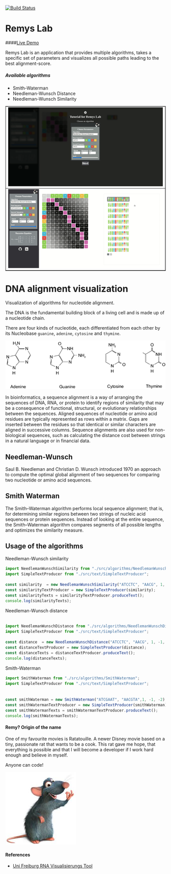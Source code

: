 [![Build Status](https://travis-ci.com/larapollehn/remy.svg?token=XA6Ut1BA6qs5Z8RuPjz2&branch=master)](https://travis-ci.com/larapollehn/remy)
# Remys Lab

####[Live Demo](https://remy.larapollehn.de/)

Remys Lab is an application that provides multiple algorithms, takes a specific set of parameters and visualizes all 
possible paths leading to the best alignment-score. 

##### Available algorithms
* Smith-Waterman
* Needleman-Wunsch Distance
* Needleman-Wunsch Similarity

<table border="1" width="100%">
    <tr>
        <td><img src="images/tutorial.gif" width="100%"></td>
    </tr>
     <tr>
            <td><img src="images/paths.gif" width="100%"></td>
        </tr>
</table>


# DNA alignment visualization

Visualization of algorithms for nucleotide alignment.

The DNA is the fundamental building block of a living cell and is made up of a nucleotide chain.

There are four kinds of nucleotide, each differentiated from each other by its Nucleobase `guanine`, `adenine`, `cytosine` and `thymine`.

![](images/nucluein.png)

In bioinformatics, a sequence alignment is a way of arranging the sequences of DNA, RNA, or protein to identify regions of 
similarity that may be a consequence of functional, structural, or evolutionary relationships between the sequences.
Aligned sequences of nucleotide or amino acid residues are typically represented as rows within a matrix. Gaps are inserted 
between the residues so that identical or similar characters are aligned in successive columns. Sequence alignments are also used 
for non-biological sequences, such as calculating the distance cost between strings in a natural language or in financial data.

## Needleman-Wunsch

Saul B. Needleman and Christian D. Wunsch introduced 1970 an approach to compute the optimal global alignment of two sequences for comparing 
two nucleotide or amino acid sequences.

## Smith Waterman

The Smith–Waterman algorithm performs local sequence alignment; that is, for determining similar regions between two strings of nucleic acid 
sequences or protein sequences. Instead of looking at the entire sequence, the Smith–Waterman algorithm compares segments of all possible lengths and 
optimizes the similarity measure.

## Usage of the algorithms

Needleman-Wunsch similarity

```typescript
import NeedlemanWunschSimilarity from "./src/algorithms/NeedlemanWunschSimilarity";
import SimpleTextProducer from "./src/text/SimpleTextProducer";

const similarity  = new NeedlemanWunschSimilarity("ATCCTC", "AACG", 1, -1, -2);
const similarityTextProducer = new SimpleTextProducer(similarity);
const similarityTexts = similarityTextProducer.produceText();
console.log(similarityTexts);
```

Needleman-Wunsch distance

```typescript

import NeedlemanWunschDistance from "./src/algorithms/NeedlemanWunschDistance";
import SimpleTextProducer from "./src/text/SimpleTextProducer";

const distance  = new NeedlemanWunschDistance("ATCCTC", "AACG", 1, -1, -2);
const distanceTextProducer = new SimpleTextProducer(distance);
const distanceTexts = distanceTextProducer.produceText();
console.log(distanceTexts);
```

Smith-Waterman 

```typescript
import SmithWaterman from "./src/algorithms/SmithWaterman";
import SimpleTextProducer from "./src/text/SimpleTextProducer";


const smithWaterman = new SmithWaterman("ATCGAAT", "AACGTA",1, -1, -2);
const smithWatermanTextProducer = new SimpleTextProducer(smithWaterman);
const smithWatermanTexts = smithWatermanTextProducer.produceText();
console.log(smithWatermanTexts);
```

#### Remy? Origin of the name
One of my favourite movies is Ratatouille. A newer Disney movie based on a tiny, passionate rat that wants to be a cook.
This rat gave me hope, that everything is possible and that I will become a developer if I work hard enough and believe in myself.

Anyone can code!

![alt app](images/remy.jpeg)

#### References
* [Uni Freiburg RNA Visualisierungs Tool](http://rna.informatik.uni-freiburg.de/Teaching/index.jsp?toolName=Needleman-Wunsch)
